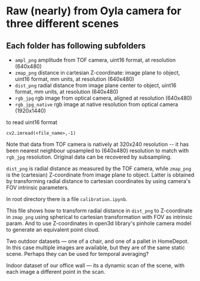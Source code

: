 # Raw (nearly) from Oyla camera for three different scenes

## Each folder has following subfolders
- `ampl_png` amplitude from TOF camera, uint16 format, at resolution (640x480) 
- `zmap_png` distance in cartesian Z-coordinate: image plane to object, uint16 format, mm units, at resolution (640x480)
- `dist_png` radial distance from image plane center to object, uint16 format, mm units, at resolution (640x480)
- `rgb_jpg` rgb image from optical camera, aligned at resolution (640x480) 
- `rgb_jpg_native` rgb image at native resolution from optical camera (1920x1440)


to read uint16 format
```
cv2.imread(<file_name>,-1)
```


Note that data from TOF camera is natively at 320x240 resolution -- it has been nearest neighbour upsampled to (640x480) resolution to match with `rgb_jpg` resolution.
Original data can be recovered by subsampling.

`dist_png` is radial distance as measured by the TOF camera, while `zmap_png` is the (cartesian) Z-coordinate from image plane to object.
Latter is obtained by transforming radial distance to cartesian coordinates by using camera's FOV intrinsic parameters.

In root directory there is  a file  `calibration.ipynb`.

This file shows how to transform radial distance in `dist_png` to Z-coordinate in `zmap_png` using spherical to cartesian transformation with FOV as intrinsic param.
And to use Z-coordinates in open3d library's pinhole camera model to generate an equivalent point cloud.


Two outdoor datasets — one of a chair, and one of a pallet in HomeDepot. In this case multiple images are available, but they are of the same static scene.
Perhaps they can be used for temporal averaging?

Indoor dataset of our office wall — its a dynamic scan of the scene, with each image  a different point in the scan.





